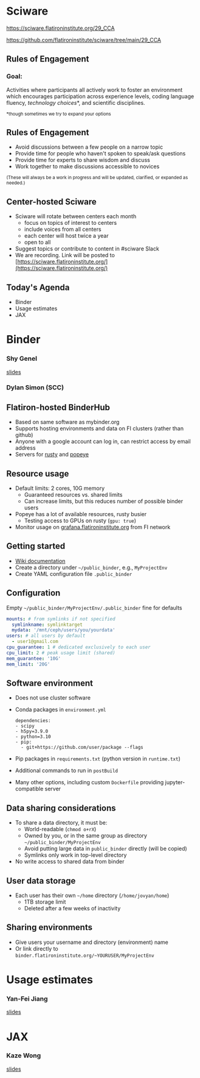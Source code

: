 # Sciware

https://sciware.flatironinstitute.org/29_CCA

https://github.com/flatironinstitute/sciware/tree/main/29_CCA


## Rules of Engagement

### Goal:

Activities where participants all actively work to foster an environment which encourages participation across experience levels, coding language fluency, *technology choices*\*, and scientific disciplines.

<small>\*though sometimes we try to expand your options</small>


## Rules of Engagement

- Avoid discussions between a few people on a narrow topic
- Provide time for people who haven't spoken to speak/ask questions
- Provide time for experts to share wisdom and discuss
- Work together to make discussions accessible to novices

<small>
(These will always be a work in progress and will be updated, clarified, or expanded as needed.)
</small>


## Center-hosted Sciware

- Sciware will rotate between centers each month
   - focus on topics of interest to centers
   - include voices from all centers
   - each center will host twice a year
   - open to all
- Suggest topics or contribute to content in #sciware Slack
- We are recording. Link will be posted to [https://sciware.flatironinstitute.org/](https://sciware.flatironinstitute.org/)


## Today's Agenda

- Binder
- Usage estimates
- JAX



# Binder

### Shy Genel

[slides](https://docs.google.com/presentation/d/1XD2M2kY2MMW08AvuZlr9Q3FY9PBkBAnkGES98BY4ukU/edit)

### Dylan Simon (SCC)


## Flatiron-hosted BinderHub

- Based on same software as mybinder.org
- Supports hosting environments and data on FI clusters (rather than github)
- Anyone with a google account can log in, can restrict access by email address
- Servers for [rusty](binder.flatironinstitute.org) and [popeye](sdsc-binder.flatironinstitute.org)


## Resource usage

- Default limits: 2 cores, 10G memory
   - Guaranteed resources vs. shared limits
   - Can increase limits, but this reduces number of possible binder users
- Popeye has a lot of available resources, rusty busier
   - Testing access to GPUs on rusty (`gpu: true`)
- Monitor usage on [grafana.flatironinstitute.org](https://grafana.flatironinstitute.org/d/KqB4-8OZk/binder) from FI network


## Getting started

- [Wiki documentation](https://wiki.flatironinstitute.org/SCC/BinderHub)
- Create a directory under `~/public_binder`, e.g., `MyProjectEnv`
- Create YAML configuration file `.public_binder`


## Configuration

Empty `~/public_binder/MyProjectEnv/.public_binder` fine for defaults

```yaml
mounts: # from symlinks if not specified
  symlinkname: symlinktarget
  mydata: '/mnt/ceph/users/you/yourdata'
users: # all users by default
  - user1@gmail.com
cpu_guarantee: 1 # dedicated exclusively to each user
cpu_limit: 2 # peak usage limit (shared)
mem_guarantee: '10G'
mem_limit: '20G'
```


## Software environment

- Does not use cluster software
- Conda packages in `environment.yml`

      dependencies:
      - scipy
      - h5py=3.9.0
      - python=3.10
      - pip:
        - git+https://github.com/user/package --flags
- Pip packages in `requirements.txt` (python version in `runtime.txt`)
- Additional commands to run in `postBuild`
- Many other options, including custom `Dockerfile` providing jupyter-compatible server


## Data sharing considerations

- To share a data directory, it must be:
   - World-readable (`chmod o+rX`)
   - Owned by you, or in the same group as directory `~/public_binder/MyProjectEnv`
   - Avoid putting large data in `public_binder` directly (will be copied)
   - Symlinks only work in top-level directory
- No write access to shared data from binder


## User data storage

- Each user has their own `~/home` directory (`/home/jovyan/home`)
   - 1TB storage limit
   - Deleted after a few weeks of inactivity


## Sharing environments

- Give users your username and directory (environment) name
- Or link directly to `binder.flatironinstitute.org/~YOURUSER/MyProjectEnv`



# Usage estimates

### Yan-Fei Jiang

[slides](https://www.dropbox.com/sh/hrw4ulndqfa0iff/AADy7WZA1UHtAyAXK9EfvKVua?dl=0)



# JAX

### Kaze Wong

[slides](https://kazewong.github.io/MyUnhingedPresnetations/reveal/SciwareJax2023/top.html)
